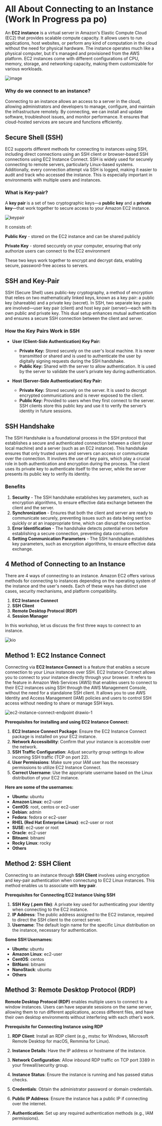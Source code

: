 # All About Connecting to an Instance (Work In Progress pa po)
An **EC2 instance** is a virtual server in Amazon's Elastic Compute Cloud (EC2) that provides scalable compute capacity. It allows users to run applications, host websites, or perform any kind of computation in the cloud without the need for physical hardware. The instance operates much like a physical computer, but it's managed and provisioned from the AWS platform. EC2 instances come with different configurations of CPU, memory, storage, and networking capacity, making them customizable for various workloads.

![image](https://github.com/user-attachments/assets/72381336-0487-4e50-bd12-56a605ac14c3)

### Why do we connect to an instance?
Connecting to an instance allows an access to a server in the cloud, allowing administrators and developers to manage, configure, and maintain the infrastructure remotely. By connecting, we can install and update software, troubleshoot issues, and monitor performance. It ensures that cloud-hosted services are secure and functions efficiently.

## Secure Shell (SSH)
EC2 supports different methods for connecting to instances using SSH, including direct connections using an SSH client or browser-based SSH connections using EC2 Instance Connect. SSH is widely used for securely connecting to remote servers, particularly Linux-based systems. Additionally, every connection attempt via SSH is logged, making it easier to audit and track who accessed the instance. This is especially important in environments with multiple users and instances.

### What is Key-pair?
A **key pair** is a set of two cryptographic keys—a **public key** and a **private key**—that work together to secure access to your Amazon EC2 instance.

![keypair](https://github.com/user-attachments/assets/085613dc-ceab-451e-a9ca-9098cb4d2bbf)

 It consists of:

**Public Key** - stored on the EC2 instance and can be shared publicly

**Private Key** - stored seccurely on your computer, ensuring that only authorize users can connect to the EC2 environment

These two keys work together to encrypt and decrypt data, enabling secure, password-free access to servers.

## SSH and Key-Pair
SSH (Secure Shell) uses public-key cryptography, a method of encryption that relies on two mathematically linked keys, known as a key pair: a public key (shareable) and a private key (secret). In SSH, two separate key pairs are involved—user key pair (client) and host key pair (server)—each with its own public and private key. This dual setup enhances mutual authentication and ensures a secure SSH connection between the client and server.

### How the Key Pairs Work in SSH
- **User (Client-Side Authentication) Key Pair:**
    - **Private Key:** Stored securely on the user's local machine. It is never transmitted or shared and is used to authenticate the user by digitally signing requests during the SSH handshake.
    - **Public Key:** Shared with the server to allow authentication. It is used by the server to validate the user’s private key during authentication.
      
- **Host (Server-Side Authentication) Key Pair:**
    - **Private Key:** Stored securely on the server. It is used to decrypt encrypted communications and is never exposed to the client.
    - **Public Key:** Provided to users when they first connect to the server. SSH clients store this public key and use it to verify the server’s identity in future sessions.

## SSH Handshake

The SSH Handshake is a foundational process in the SSH protocol that establishes a secure and authenticated connection between a client (your local machine) and a server (such as an EC2 instance). This handshake ensures that only trusted users and servers can access or communicate over the connection. It involves the use of key pairs, which play a crucial role in both authentication and encryption during the process. The client uses its private key to authenticate itself to the server, while the server presents its public key to verify its identity.

### Benefits
1. **Security** - The SSH handshake establishes key parameters, such as encryption algorithms, to ensure effective data exchange between the client and the server.
2. **Synchronization** - Ensures that both the client and server are ready to communicate securely, preventing issues such as data being sent too quickly or at an inappropriate time, which can disrupt the connection.
3. **Error Identification** - The handshake detects potential errors before establishing a secure connection, preventing data corruption.
4. **Setting Communication Parameters** - The SSH handshake establishes key parameters, such as encryption algorithms, to ensure effective data exchange.




## 4 Method of Connecting to an Instance
There are 4 ways of connecting to an instance. Amazon EC2 offers various methods for connecting to instances depending on the operating system of the instance and the user's needs. Each of these ways has distinct use cases, security mechanisms, and platform compatibility.
1. **EC2 Instance Connect**
2. **SSH Client**
3. **Remote Desktop Protocol (RDP)**
4. **Session Manager**

In this workshop, let us discuss the first three ways to connect to an instance.

![kio](https://github.com/user-attachments/assets/a623691a-7dc7-428b-9572-a473989a462c)

## Method 1: EC2 Instance Connect
Connecting via **EC2 Instance Connect** is a feature that enables a secure connection to your Linux instances over SSH. EC2 Instance Connect allows you to connect to your instance directly through your browser. It refers to the feature in Amazon Web Services (AWS) that enables users to connect to their EC2 instances using SSH through the AWS Management Console, without the need for a standalone SSH client. It allows you to use AWS Identity and Access Management (IAM) policies and users to control SSH access without needing to share or manage SSH keys. 

![ec2-instance-connect-endpoint drawio-1](https://github.com/user-attachments/assets/1ce280df-e62c-4905-9246-1dd0e492d898)

**Prerequisites for installing and using EC2 Instance Connect:**

1. **EC2 Instance Connect Package**: Ensure the EC2 Instance Connect package is installed on your EC2 instance.
2. **Network Accessibility**: Confirm that your instance is accessible over the network.
3. **SSH Traffic Configuration**: Adjust security group settings to allow incoming SSH traffic (TCP on port 22).
4. **User Permissions**: Make sure your IAM user has the necessary permissions to utilize EC2 Instance Connect.
5. **Correct Username**: Use the appropriate username based on the Linux distribution of your EC2 instance.

**Here are some of the usernames:**
 - **Ubuntu**: ubuntu
 - **Amazon Linux**: ec2-user
 - **CentOS**: root, centos or ec2-user
 - **Debian**: admin
 - **Fedora**: fedora or ec2-user
 - **RHEL (Red Hat Enterprise Linux)**: ec2-user or root
 - **SUSE**: ec2-user or root
 - **Oracle**: ec2-user
 - **Bitnami**: bitnami
 - **Rocky Linux**: rocky
 - **Others**
    
## Method 2: SSH Client
Connecting to an instance through **SSH Client** involves using encryption and key-pair authentication when connectung to EC2 Linux instances. This method enables us to associate with **key pair**.

**Prerequisites for Connecting EC2 Instance Using SSH**

1. **SSH Key (.pem file)**: A private key used for authenticating your identity when connecting to the EC2 instance.
2. **IP Address**: The public address assigned to the EC2 instance, required to direct the SSH client to the correct server.
3. **Username**: The default login name for the specific Linux distribution on the instance, necessary for authentication. 

**Some SSH Usernames:**
 - **Ubuntu**: ubuntu
 - **Amazon Linux**: ec2-user
 - **CentOS**: centos
 - **BitNami**: bitnami
 - **NanoStack**: ubuntu
 - **Others**

## Method 3: Remote Desktop Protocol (RDP)
**Remote Desktop Protocol (RDP)** enables multiple users to connect to a window instances. Users can have separate sessions on the same server, allowing them to run different applications, access different files, and have their own desktop environments without interfering with each other’s work.

**Prerequisite for Connecting Instance using RDP**

1. **RDP Client**: Install an RDP client (e.g., mstsc for Windows, Microsoft Remote Desktop for macOS, Remmina for Linux).
2. **Instance Details**: Have the IP address or hostname of the instance.
3. **Network Configuration**: Allow inbound RDP traffic on TCP port 3389 in your firewall/security group.


4. **Instance Status**: Ensure the instance is running and has passed status checks.
5. **Credentials**: Obtain the administrator password or domain credentials.
6. **Public IP Address**: Ensure the instance has a public IP if connecting over the internet.
7. **Authentication**: Set up any required authentication methods (e.g., IAM permissions).
